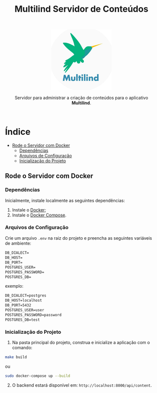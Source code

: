 <br>
<br>
<h1 align="center" >Multilind Servidor de Conteúdos</h1>
<br>
<p align="center"><img width="200"src="src/assets/img/multilind.jpg"> </p>
<p align="center"> Servidor para administrar a criação de conteúdos para o aplicativo <strong>Multilind</strong>.</p>
<br>

# Índice

- [Rode o Servidor com Docker](#rode-o-servidor-com-docker)
  - [Dependências](#dependências)
  - [Arquivos de Configuração](#arquivos-de-configuração)
  - [Inicialização do Projeto](#inicialização-do-projeto)

## Rode o Servidor com Docker

### Dependências

Inicialmente, instale localmente as seguintes dependências:

1. Instale o [Docker](https://docs.docker.com/install/linux/docker-ce/ubuntu/);
2. Instale o [Docker Compose](https://docs.docker.com/compose/install/).

### Arquivos de Configuração

Crie um arquivo `.env` na raiz do projeto e preencha as seguintes variáveis de ambiente:

```env
DB_DIALECT=
DB_HOST=
DB_PORT=
POSTGRES_USER=
POSTGRES_PASSWORD=
POSTGRES_DB=
```

exemplo:

```env
DB_DIALECT=postgres
DB_HOST=localhost
DB_PORT=5432
POSTGRES_USER=user
POSTGRES_PASSWORD=password
POSTGRES_DB=test
```

### Inicialização do Projeto

1. Na pasta principal do projeto, construa e inicialize a aplicação com o comando:

```bash
make build
```

ou 

```bash
sudo docker-compose up --build
```

2. O backend estará disponível em: `http://localhost:8000/api/content`.


